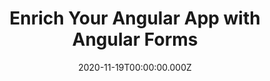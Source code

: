 ---
title: Enrich Your Angular App with Angular Forms
link: https://ng-poland.pl/
date: 2020-11-19T00:00:00.000Z
image: speaking.jpg
event: Ng Poland
tags: [Angular,Forms]
category: talks
---